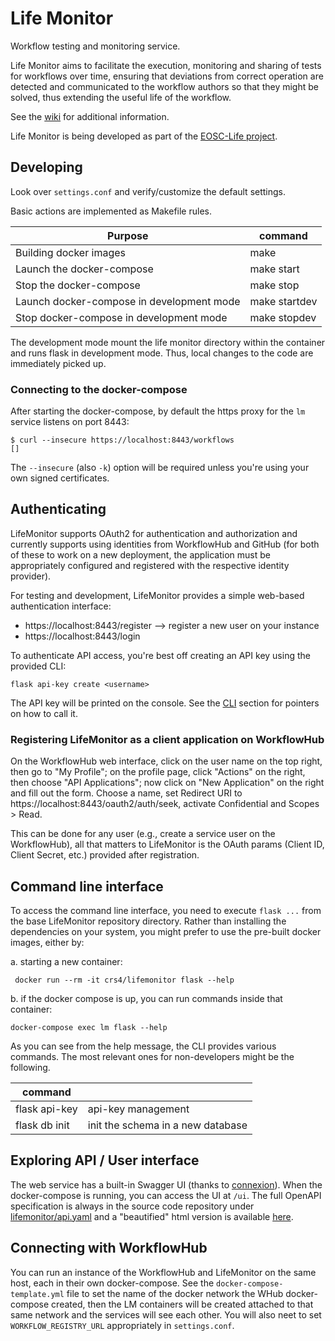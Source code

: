 # Life Monitor

Workflow testing and monitoring service.

Life Monitor aims to facilitate the execution, monitoring and sharing of tests
for workflows over time, ensuring that deviations from correct operation are
detected and communicated to the workflow authors so that they might be
solved, thus extending the useful life of the workflow.

See the [wiki](https://github.com/crs4/life_monitor/wiki) for additional information.

Life Monitor is being developed as part of the [EOSC-Life project](https://www.eosc-life.eu/).


## Developing

Look over `settings.conf` and verify/customize the default settings.

Basic actions are implemented as Makefile rules.

| Purpose | command |
|---------|---------|
| Building docker images | make |
| Launch the docker-compose | make start |
| Stop the docker-compose | make stop |
| Launch docker-compose in development mode | make startdev |
| Stop docker-compose in development mode | make stopdev |

The development mode mount the life monitor directory within the container and
runs flask in development mode.  Thus, local changes to the code are immediately
picked up.


### Connecting to the docker-compose

After starting the docker-compose, by default the https proxy for the `lm`
service listens on port 8443:

    $ curl --insecure https://localhost:8443/workflows
    []


The `--insecure` (also `-k`) option will be required unless you're using your own signed
certificates.


## Authenticating

LifeMonitor supports OAuth2 for authentication and authorization and currently
supports using identities from WorkflowHub and GitHub (for both of these to work
on a new deployment, the application must be appropriately configured and
registered with the respective identity provider).

For testing and development, LifeMonitor provides a simple web-based
authentication interface:

  * https://localhost:8443/register --> register a new user on your instance
  * https://localhost:8443/login


To authenticate API access, you're best off creating an API key using the
provided CLI:

    flask api-key create <username>

The API key will be printed on the console.  See the
[CLI](#Command-line-interface) section for pointers on how to call it.


### Registering LifeMonitor as a client application on WorkflowHub

On the WorkflowHub web interface, click on the user name on the top right,
then go to "My Profile"; on the profile page, click "Actions" on the right,
then choose "API Applications"; now click on "New Application" on the right
and fill out the form. Choose a name, set Redirect URI to
https://localhost:8443/oauth2/auth/seek, activate Confidential and Scopes >
Read.

This can be done for any user (e.g., create a service user on the
WorkflowHub), all that matters to LifeMonitor is the OAuth params (Client ID,
Client Secret, etc.) provided after registration.


## Command line interface

To access the command line interface, you need to execute `flask ...` from the
base LifeMonitor repository directory.  Rather than installing the dependencies
on your system, you might prefer to use the pre-built docker images, either by:

a. starting a new container:

     docker run --rm -it crs4/lifemonitor flask --help

b. if the docker compose is up, you can run commands inside that container:

    docker-compose exec lm flask --help

As you can see from the help message, the CLI provides various commands.  The
most relevant ones for non-developers might be the following.

| command       |               |
|---------------|---------------|
| flask api-key | api-key management |
| flask db init | init the schema in a new database |


## Exploring API / User interface

The web service has a built-in Swagger UI (thanks to
[connexion](https://connexion.readthedocs.io/en/latest/)).  When the
docker-compose is running, you can access the UI at `/ui`.  The full OpenAPI
specification is always in the source code repository under
[lifemonitor/api.yaml](specs/api.yaml) and a "beautified" html version is
available [here](https://crs4.github.io/life_monitor/).


## Connecting with WorkflowHub

You can run an instance of the WorkflowHub and LifeMonitor on the same host,
each in their own docker-compose.  See the `docker-compose-template.yml` file to
set the name of the docker network the WHub docker-compose created, then the LM
containers will be created attached to that same network and the services will
see each other.  You will also neet to set `WORKFLOW_REGISTRY_URL` appropriately
in `settings.conf`.

